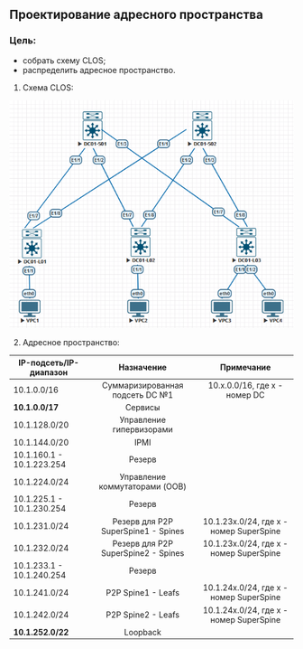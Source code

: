 ## **Проектирование адресного пространства**

### **Цель:**

  * cобрать схему CLOS;
  * распределить адресное пространство.


1. Схема CLOS:

![hw1_img1](HW1_CLOS.png)

2. Адресное пространство:

| IP-подсеть/IP-диапазон    |               Назначение             |                 Примечание              |
| --------------------------|:------------------------------------:|:---------------------------------------:|
| 10.1.0.0/16               | Суммаризированная подсеть DC №1      |  10.x.0.0/16, где x - номер DC          |
| **10.1.0.0/17**           | Сервисы                              |                                         |
| 10.1.128.0/20             | Управление гипервизорами             |                                         |
| 10.1.144.0/20             | IPMI                                 |                                         |
| 10.1.160.1 - 10.1.223.254 | Резерв                               |                                         |
| 10.1.224.0/24             | Управление коммутаторами (OOB)       |                                         |
| 10.1.225.1 - 10.1.230.254 | Резерв                               |                                         |
| 10.1.231.0/24             | Резерв для P2P SuperSpine1 - Spines  | 10.1.23x.0/24, где x - номер SuperSpine |
| 10.1.232.0/24             | Резерв для P2P SuperSpine2 - Spines  | 10.1.23x.0/24, где x - номер SuperSpine |
| 10.1.233.1 - 10.1.240.254 | Резерв                               |                                         |
| 10.1.241.0/24             | P2P Spine1 - Leafs                   | 10.1.24x.0/24, где x - номер SuperSpine |
| 10.1.242.0/24             | P2P Spine2 - Leafs                   | 10.1.24x.0/24, где x - номер SuperSpine |
| **10.1.252.0/22**         | Loopback                             |                                         |
